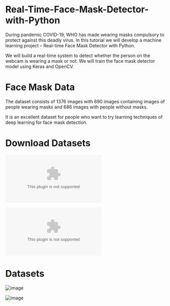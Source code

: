 # Real-Time-Face-Mask-Detector-with-Python


During pandemic COVID-19, WHO has made wearing masks compulsory to protect against this deadly virus. In this tutorial we will develop a machine learning project – Real-time Face Mask Detector with Python.

We will build a real-time system to detect whether the person on the webcam is wearing a mask or not. We will train the face mask detector model using Keras and OpenCV.



# Face Mask Data
The dataset consists of 1376 images with 690 images containing images of people wearing masks and 686 images with people without masks.

It is an excellent dataset for people who want to try learning techniques of deep learning for face mask detection.


# Download Datasets

![Datasets](https://data-flair.s3.ap-south-1.amazonaws.com/Data-Science-Data/face-mask-dataset.zip)

![Sample DataSets](https://data-flair.s3.ap-south-1.amazonaws.com/Data-Science-Data/face-mask-dataset.zip)


# Datasets 

![image](https://user-images.githubusercontent.com/20369800/98431983-41955180-20e0-11eb-9e65-e8a7abf1729b.png)

![image](https://user-images.githubusercontent.com/20369800/98431986-465a0580-20e0-11eb-9326-c36f892bd9d9.png)
